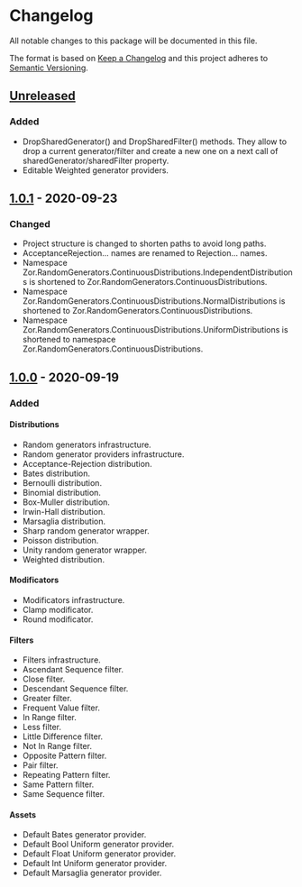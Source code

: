 # Changelog

All notable changes to this package will be documented in this file.

The format is based on [Keep a Changelog](http://keepachangelog.com/en/1.0.0/)
and this project adheres to [Semantic Versioning](http://semver.org/spec/v2.0.0.html).

## [Unreleased]

### Added

- DropSharedGenerator() and DropSharedFilter() methods. They allow to drop a current generator/filter and create a new one on a next call of sharedGenerator/sharedFilter property.
- Editable Weighted generator providers.

## [1.0.1] - 2020-09-23

### Changed

- Project structure is changed to shorten paths to avoid long paths.
- AcceptanceRejection... names are renamed to Rejection... names.
- Namespace Zor.RandomGenerators.ContinuousDistributions.IndependentDistributions is shortened to Zor.RandomGenerators.ContinuousDistributions.
- Namespace Zor.RandomGenerators.ContinuousDistributions.NormalDistributions is shortened to Zor.RandomGenerators.ContinuousDistributions.
- Namespace Zor.RandomGenerators.ContinuousDistributions.UniformDistributions is shortened to namespace Zor.RandomGenerators.ContinuousDistributions.

## [1.0.0] - 2020-09-19

### Added

#### Distributions
- Random generators infrastructure.
- Random generator providers infrastructure.
- Acceptance-Rejection distribution.
- Bates distribution.
- Bernoulli distribution.
- Binomial distribution.
- Box-Muller distribution.
- Irwin-Hall distribution.
- Marsaglia distribution.
- Sharp random generator wrapper.
- Poisson distribution.
- Unity random generator wrapper.
- Weighted distribution.

#### Modificators
- Modificators infrastructure.
- Clamp modificator.
- Round modificator.

#### Filters
- Filters infrastructure.
- Ascendant Sequence filter.
- Close filter.
- Descendant Sequence filter.
- Greater filter.
- Frequent Value filter.
- In Range filter.
- Less filter.
- Little Difference filter.
- Not In Range filter.
- Opposite Pattern filter.
- Pair filter.
- Repeating Pattern filter.
- Same Pattern filter.
- Same Sequence filter.

#### Assets
- Default Bates generator provider.
- Default Bool Uniform generator provider.
- Default Float Uniform generator provider.
- Default Int Uniform generator provider.
- Default Marsaglia generator provider.

[unreleased]: https://github.com/ZorPastaman/Random-Generators/compare/v1.0.1...HEAD
[1.0.1]: https://github.com/ZorPastaman/Random-Generators/releases/tag/v1.0.1
[1.0.0]: https://github.com/ZorPastaman/Random-Generators/releases/tag/v1.0.0
